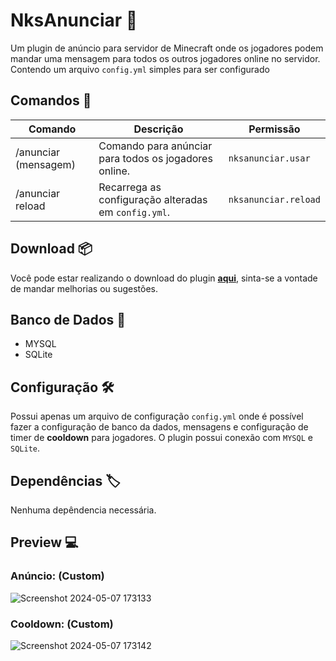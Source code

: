 # NksAnunciar 📢

Um plugin de anúncio para servidor de Minecraft onde os jogadores podem mandar uma mensagem para todos os outros jogadores online no servidor.
Contendo um arquivo `config.yml` simples para ser configurado

## Comandos 📃

|Comando         |Descrição                      |Permissão                    |
|----------------|-------------------------------|-----------------------------|
|/anunciar (mensagem) |Comando para anúnciar para todos os jogadores online. | `nksanunciar.usar`    |
|/anunciar reload |Recarrega as configuração alteradas em `config.yml`. | `nksanunciar.reload`    |

## Download 📦
Você pode estar realizando o download do plugin [**aqui**](https://github.com/aleixo-dev/NksAnunciar/releases), sinta-se a vontade de mandar melhorias ou sugestões.

## Banco de Dados 🎲
- MYSQL
- SQLite

## Configuração 🛠️
Possui apenas um arquivo de configuração `config.yml` onde é possível fazer a configuração de banco da dados, mensagens e configuração de timer de **cooldown** para jogadores. O plugin possui conexão com `MYSQL` e `SQLite`.
## Dependências 🏷️
Nenhuma depêndencia necessária.

## Preview 💻
### Anúncio: (Custom)
![Screenshot 2024-05-07 173133](https://github.com/aleixo-dev/NksAnunciar/assets/75820713/dd2a26a4-781f-405f-b94b-f7b3825607b6)

### Cooldown: (Custom)
![Screenshot 2024-05-07 173142](https://github.com/aleixo-dev/NksAnunciar/assets/75820713/4cc06a56-a223-4dcf-885e-59e70b70dae9)


